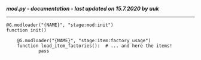 ***mod.py - documentation - last updated on 15.7.2020 by uuk***
___

    @G.modloader("{NAME}", "stage:mod:init")
    function init()

        @G.modloader("{NAME}", "stage:item:factory_usage")
        function load_item_factories():  # ... and here the items!
                pass
                
                